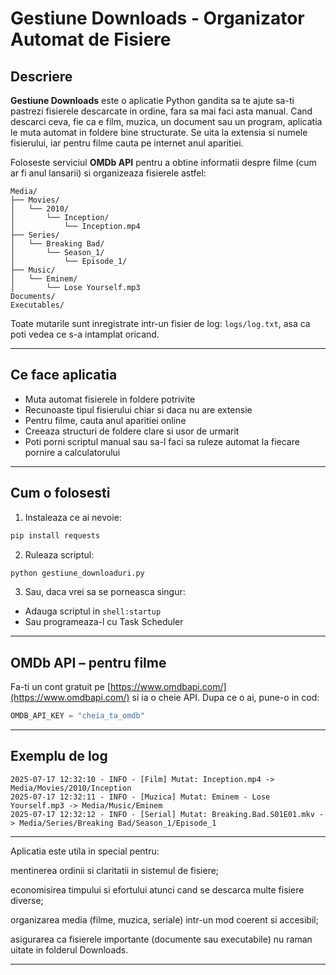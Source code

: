 # Gestiune Downloads - Organizator Automat de Fisiere

## Descriere

**Gestiune Downloads** este o aplicatie Python gandita sa te ajute sa-ti pastrezi fisierele descarcate in ordine, fara sa mai faci asta manual. Cand descarci ceva, fie ca e film, muzica, un document sau un program, aplicatia le muta automat in foldere bine structurate. Se uita la extensia si numele fisierului, iar pentru filme cauta pe internet anul aparitiei.

Foloseste serviciul **OMDb API** pentru a obtine informatii despre filme (cum ar fi anul lansarii) si organizeaza fisierele astfel:

```
Media/
├── Movies/
│   └── 2010/
│       └── Inception/
│           └── Inception.mp4
├── Series/
│   └── Breaking Bad/
│       └── Season_1/
│           └── Episode_1/
├── Music/
│   └── Eminem/
│       └── Lose Yourself.mp3
Documents/
Executables/
```

Toate mutarile sunt inregistrate intr-un fisier de log: `logs/log.txt`, asa ca poti vedea ce s-a intamplat oricand.

---

## Ce face aplicatia

* Muta automat fisierele in foldere potrivite
* Recunoaste tipul fisierului chiar si daca nu are extensie
* Pentru filme, cauta anul aparitiei online
* Creeaza structuri de foldere clare si usor de urmarit
* Poti porni scriptul manual sau sa-l faci sa ruleze automat la fiecare pornire a calculatorului


---

## Cum o folosesti

1. Instaleaza ce ai nevoie:

```bash
pip install requests
```

2. Ruleaza scriptul:

```bash
python gestiune_downloaduri.py
```

3. Sau, daca vrei sa se porneasca singur:

* Adauga scriptul in `shell:startup`
* Sau programeaza-l cu Task Scheduler

---

## OMDb API – pentru filme

Fa-ti un cont gratuit pe [https://www.omdbapi.com/](https://www.omdbapi.com/) si ia o cheie API. Dupa ce o ai, pune-o in cod:

```python
OMDB_API_KEY = "cheia_ta_omdb"
```

---



## Exemplu de log

```
2025-07-17 12:32:10 - INFO - [Film] Mutat: Inception.mp4 -> Media/Movies/2010/Inception
2025-07-17 12:32:11 - INFO - [Muzica] Mutat: Eminem - Lose Yourself.mp3 -> Media/Music/Eminem
2025-07-17 12:32:12 - INFO - [Serial] Mutat: Breaking.Bad.S01E01.mkv -> Media/Series/Breaking Bad/Season_1/Episode_1
```

---

Aplicatia este utila in special pentru:

mentinerea ordinii si claritatii in sistemul de fisiere;

economisirea timpului si efortului atunci cand se descarca multe fisiere diverse;

organizarea media (filme, muzica, seriale) intr-un mod coerent si accesibil;

asigurarea ca fisierele importante (documente sau executabile) nu raman uitate in folderul Downloads.



---

